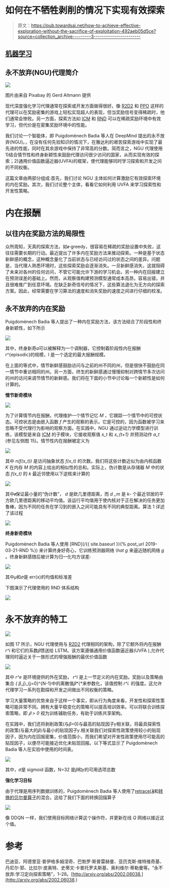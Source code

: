 # 如何在不牺牲剥削的情况下实现有效探索

> 原文：<https://pub.towardsai.net/how-to-achieve-effective-exploration-without-the-sacrifice-of-exploitation-492aeb05d5ce?source=collection_archive---------3----------------------->

## [机器学习](https://towardsai.net/p/category/machine-learning)

## 永不放弃(NGU)代理简介

![](img/9ae174598d6d01833426771f5e9ec54e.png)

图片由来自 Pixabay 的 Gerd Altmann 提供

现代深度强化学习代理通常在探索或开发方面做得很好。像 [R2D2](https://openreview.net/forum?id=r1lyTjAqYX) 和 [PPO](https://arxiv.org/abs/1707.06347) 这样的代理可以在奖励密集的游戏上轻松实现超人的表现，但当奖励信号变得稀疏时，他们通常会惨败。另一方面，探索方法如 [ICM](https://arxiv.org/abs/1705.05363) 和 [RND](https://arxiv.org/abs/1810.12894) 可以在稀疏奖励环境中有效学习，但代价是在密集奖励环境中的性能。

我们讨论一个智能体，即 Puigdomènech Badia 等人在 DeepMind 提出的永不放弃(NGU)。，在没有任何先验知识的情况下，在雅达利的艰苦探索游戏中实现了最先进的性能，同时在其余游戏中保持了非常高的分数。简而言之，NGU 代理使用 1)结合情节性和终身新颖性来鼓励代理访问很少访问的国家，从而实现有效的探索；2)通用价值函数逼近器(UVFA)的框架，使代理能够同时学习探索和开发之间的不同权衡。

这篇文章由两部分组成:首先，我们讨论 NGU 主体如何计算激励它有效探索环境的内在奖励。其次，我们讨论整个主体，看看它如何利用 UVFA 来学习探索性和开发性策略。

# 内在报酬

## 以往内在奖励方法的局限性

众所周知，天真的探索方法，如𝝐-greedy，很容易在稀疏的奖励设置中失败，这往往需要长期的行动。最近提出了许多内在奖励方法来推动探索。一种是基于状态新鲜感的概念，这种概念量化了当前状态与已经访问过的状态之间的差异。问题是，当代理人熟悉环境时，这些探索奖励会逐渐消失。一旦新鲜感消失，这就阻碍了未来对各州的任何访问，不管它可能允许下游的学习机会。另一种内在回报建立在预测误差的基础上。然而，从观察值构建预测模型通常成本高昂，容易出错，并且很难推广到任意环境。在缺乏新奇信号的情况下，这些算法退化为无方向的探索方案。因此，经常需要在学习算法的速度和消失奖励的速度之间进行仔细的校准。

## 永不放弃的内在奖励

Puigdomènech Badia 等人提出了一种内在奖励方法，该方法结合了阶段性和终身新颖性，如下所示

![](img/a514f00be0d71f614fc582ed6e3ae553.png)

其中，终身新奇𝛼可以被解释为一个调制器，它控制着阶段性内在报酬 r^{episodic}的规模，l 是一个选定的最大报酬规模。

在上面的等式中，情节新鲜感鼓励访问与之前的州不同的州，但是很快不鼓励在同一情节中重访相同的州。另一方面，终生的新鲜感通过慢慢抑制对跨情节多次访问的州的访问来调节情节的新鲜感。我们将在下面的小节中讨论每一个新颖性是如何计算的。

**情节新奇模块**

![](img/99233f275a028cd8899feebc0d2d2201.png)

为了计算情节内在报酬，代理维护一个情节记忆 *M* ，它跟踪一个情节中的可控状态。可控状态是由嵌入函数 *f* 产生的观察的表示。它是可控的，因为函数被学习来忽略不受代理行为影响的观察方面。在实践中，NGU 通过逆动力学模型进行训练，该模型是来自 [ICM](https://arxiv.org/abs/1705.05363) 的子模块，它接收观察值 *x_t* 和 *x_{t+1}* 并预测动作 *a_t* (参见左侧图 15)。情节性内在报酬被定义为

![](img/7c7fcc1a7ff388b880434032fa04682c.png)

其中 *n(f(x_t))* 是访问抽象状态 *f(x_t)* 的次数。我们将这些计数近似为由内核函数 *K* 在内存 *M* 的内容上给出的相似性的总和。实际上，伪计数是从存储器 *M* 中的状态 *f(x_t)* 的 *k* 最近邻使用以下逆核来计算的

![](img/c44a838d4dec7dc44d7e9b319a54ff8f.png)

其中𝝐保证最小量的“伪计数”， *d* 是欧几里德距离，而 *d _m* 是 *k-* 个最近邻居的平方欧几里德距离的移动平均值。该运行平均值用于使内核对于正在解决的任务更加鲁棒，因为不同的任务在学习到的嵌入之间可能具有不同的典型距离。算法 1 详述了该过程

![](img/fb6a2d602738606a17bb552f807d4ab7.png)

**终身新奇模块**

Puigdomènech Badia 等人使用 [RND](/{{ site.baseurl }}{% post_url 2019-03-21-RND %}) 来计算终身好奇心，它训练预测器网络 *\hat g* 来逼近随机网络 *g* 。终身新鲜感随后被计算为归一化均方误差:

![](img/5d0162f006ce99e7fbd3d16ed7f1a93d.png)

其中𝜇和𝜎是 err(x)的均值和标准差

下图演示了代理使用的 RND 体系结构

![](img/939df73551439ab098b1424d9da857a6.png)

# 永不放弃的特工

![](img/f620982b3d95bada684bb4dc44234db2.png)

如图 17 所示，NGU 代理使用与 [R2D2](https://openreview.net/pdf?id=r1lyTjAqYX) 代理相同的架构，除了它额外将内在报酬 *r^i* 和它们的系数𝛽馈送给 LSTM。该方案遵循通用价值函数逼近器(UVFA ),允许代理同时逼近关于一族形式的增强报酬的最优价值函数

![](img/ab0c3399e307b59b9c73513640d40796.png)

其中 *r^e* 是环境提供的外在奖励， *r^i* 是上一节定义的内在奖励。奖励以及策略由集合 *{* 𝛽_j}_{j=0}^{N-1}中的离散值𝛽*{*来参数化，该值控制 *r^i.* 的强度。这允许代理学习一系列在勘探和开发之间做出不同权衡的策略。

学习大量策略的优势来自于这样一个事实，即从行为角度来看，开发性和探索性策略可能非常不同。拥有大量平稳变化的策略可以提高培训效率。可以将联合训练探索策略，即 *𝛽 > 0* 视为训练辅助任务，有助于训练共享架构。

在实践中，我们还将剥削政策(与𝛽=0)与最高的贴现因子𝛾相关联，将最具探索性的政策(与最大的𝛽)与最小的贴现因子𝛾.相关联我们对探索性政策使用较小的贴现因子，因为内在回报密集，价值范围小，而我们希望对开发性政策使用尽可能高的贴现因子，以便尽可能接近优化未贴现回报。以下等式显示了 Puigdomènech Badia 等人在实验中使用的时间表。

![](img/4412946a8b443ca8ace7cebde367266a.png)

其中，𝜎是 sigmoid 函数，N=32 是𝛽和𝛾的可用选项总数

**强化学习目标**

由于代理是用序列数据训练的，Puigdomènech Badia 等人使用了[retrace(𝝀](https://arxiv.org/abs/1606.02647)和[转换的贝尔曼算子](https://arxiv.org/abs/1805.11593)的混合。这给了我们下面的转换回描算子

![](img/fb95034949569d64a44d3323fda8a8b6.png)

像 DDQN 一样，我们使用目标网络计算这个操作符，并更新在线 *Q* 网络以接近这个值。

# 参考

巴迪亚、阿德里亚·普伊格多姆涅奇、巴勃罗·斯普雷赫曼、亚历克斯·维特维奇基、丹尼尔·郭、比拉尔·皮奥特、史蒂文·卡普托罗夫斯基、奥利维尔·蒂勒曼等。“永不放弃:学习定向探索策略”，1–28。[http://arxiv.org/abs/2002.06038.](http://arxiv.org/abs/2002.06038.)